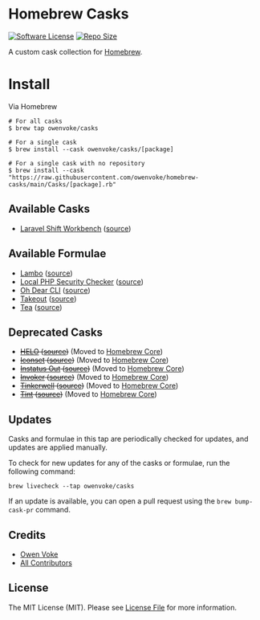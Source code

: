 # Homebrew Casks

[![Software License][ico-license]](LICENSE.md)
[![Repo Size][ico-github-repo-size]][link-github-repo-size]

A custom cask collection for [Homebrew][link-homebrew].

# Install

Via Homebrew

```shell
# For all casks
$ brew tap owenvoke/casks

# For a single cask
$ brew install --cask owenvoke/casks/[package]

# For a single cask with no repository
$ brew install --cask "https://raw.githubusercontent.com/owenvoke/homebrew-casks/main/Casks/[package].rb"
```

## Available Casks

- [Laravel Shift Workbench](https://laravelshift.com/workbench) ([source](./Casks/laravelshift-workbench.rb))

## Available Formulae

- [Lambo](https://github.com/tighten/lambo) ([source](./Formula/lambo.rb))
- [Local PHP Security Checker](https://github.com/fabpot/local-php-security-checker) ([source](./Formula/local-php-security-checker.rb))
- [Oh Dear CLI](https://github.com/nunomaduro/ohdear-cli) ([source](./Formula/ohdear-cli.rb))
- [Takeout](https://github.com/tighten/takeout) ([source](./Formula/takeout.rb))
- [Tea](https://gitea.com/gitea/tea) ([source](./Formula/tea.rb))

## Deprecated Casks

- ~~[HELO](https://usehelo.com) ([source](https://github.com/owenvoke/homebrew-casks/blob/08b4dc671f97b4887d082bed528d9900cc007030/Casks/helo.rb))~~ (Moved to [Homebrew Core](https://formulae.brew.sh/cask/helo))
- ~~[Iconset](https://iconset.io) ([source](https://github.com/owenvoke/homebrew-casks/blob/4ff05febaad6cac21e448140fd0787dacd1cee73/Casks/iconset.rb))~~ (Moved to [Homebrew Core](https://formulae.brew.sh/cask/iconset))
- ~~[Instatus Out](https://instatus.com/out) ([source](https://github.com/owenvoke/homebrew-casks/blob/a1df9f6d57dfbb3e8e7c6483af7c437613bf45af/Casks/instatus-out.rb))~~ (Moved to [Homebrew Core](https://formulae.brew.sh/cask/instatus-out))
- ~~[Invoker](https://invoker.dev) ([source](https://github.com/owenvoke/homebrew-casks/blob/5113f4424d0dd7e39289cdf005a25d1846cc9fc2/Casks/invoker.rb))~~ (Moved to [Homebrew Core](https://formulae.brew.sh/cask/invoker))
- ~~[Tinkerwell](https://tinkerwell.app) ([source](https://github.com/owenvoke/homebrew-casks/blob/08b4dc671f97b4887d082bed528d9900cc007030/Casks/tinkerwell.rb))~~ (Moved to [Homebrew Core](https://formulae.brew.sh/cask/tinkerwell))
- ~~[Tint](https://beyondco.de/software/tint) ([source](https://github.com/owenvoke/homebrew-casks/blob/8ffb37a36f6aeb8025c444db4cd52becb3c5a563/Casks/tint.rb))~~ (Moved to [Homebrew Core](https://formulae.brew.sh/cask/tint))

## Updates

Casks and formulae in this tap are periodically checked for updates, and updates are applied manually.

To check for new updates for any of the casks or formulae, run the following command:

```shell
brew livecheck --tap owenvoke/casks
```

If an update is available, you can open a pull request using the `brew bump-cask-pr` command.

## Credits

- [Owen Voke][link-author]
- [All Contributors][link-contributors]

## License

The MIT License (MIT). Please see [License File](LICENSE.md) for more information.

[ico-license]: https://img.shields.io/badge/license-MIT-brightgreen.svg?style=flat-square
[ico-github-repo-size]: https://img.shields.io/github/repo-size/owenvoke/homebrew-casks?style=flat-square

[link-github-repo-size]: https://github.com/owenvoke/homebrew-casks/tree/main/Casks
[link-homebrew]: https://brew.sh
[link-author]: https://github.com/owenvoke
[link-contributors]: ../../contributors
